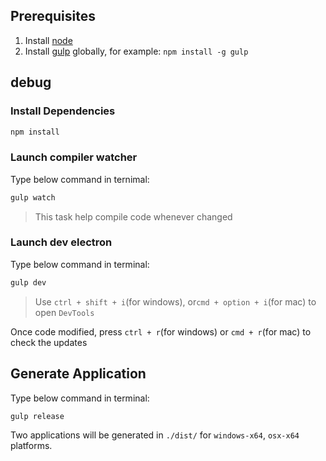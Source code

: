 ## Prerequisites ##

1. Install [node](https://nodejs.org/)
2. Install [gulp](https://github.com/gulpjs/gulp) globally, for example: `npm install -g gulp`

## debug ##

### Install Dependencies ###

```bash
npm install
```

### Launch compiler watcher ###

Type below command in ternimal:

```bash
gulp watch
```

>This task help compile code whenever changed

### Launch dev electron ###

Type below command in terminal:

```bash
gulp dev
```

> Use `ctrl + shift + i`(for windows), or`cmd + option + i`(for mac) to open `DevTools`

Once code modified, press `ctrl + r`(for windows) or `cmd + r`(for mac) to check the updates

## Generate Application ##

Type below command in terminal:

```bash
gulp release
```

Two applications will be generated in `./dist/` for `windows-x64`, `osx-x64` platforms.
